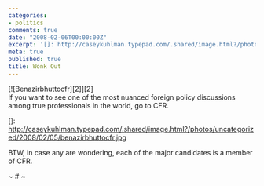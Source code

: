 ```yaml
---
categories:
- politics
comments: true
date: "2008-02-06T00:00:00Z"
excerpt: '[]: http://caseykuhlman.typepad.com/.shared/image.html?/photos/uncategorized/2008/02/05/benazirbhuttocfr.jpg'
meta: true
published: true
title: Wonk Out
---
```


[![Benazirbhuttocfr][2]][2]  
If you want to see one of the most nuanced foreign policy discussions among true professionals in the world, go to CFR.

 []: http://caseykuhlman.typepad.com/.shared/image.html?/photos/uncategorized/2008/02/05/benazirbhuttocfr.jpg



BTW, in case any are wondering, each of the major candidates is a member of CFR.  

~ # ~
